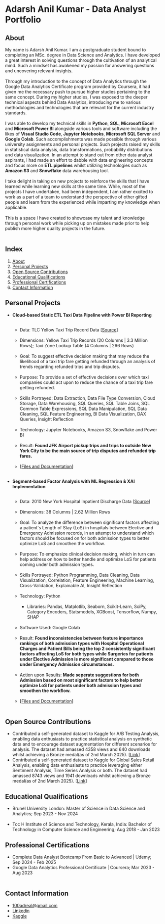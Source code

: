 # Adarsh Anil Kumar - Data Analyst Portfolio

## About
My name is Adarsh Anil Kumar. I am a postgraduate student bound to completing an MSc. degree in Data Science and Analytics. I have developed a great interest in solving questions through the cultivation of an analytical mind. Such a mindset has awakened my passion for answering questions and uncovering relevant insights.<br><br>
Through my introduction to the concept of Data Analytics through the Google Data Analytics Certificate program provided by Coursera, it had given me the necessary push to pursue higher studies pertaining to the same concept. During my higher studies, I was exposed to the deeper technical aspects behind Data Analytics, introducing me to various methodologies and technologies that are relevant for the current industry standards.<br><br>
I was able to develop my technical skills in **Python**, **SQL**, **Microsoft Excel** and **Microsoft Power BI** alongside various tools and software including the likes of **Visual Studio Code**, **Jupyter Notebooks**, **Microsoft SQL Server** and **Google Colab**. Such accomplishments was made possible through various university assignments and personal projects. Such projects raised my skills in statistical data analysis, data transformations, probability distributions and data visualization. In an attempt to stand out from other data analyst aspirants, I had made an effort to dabble with data engineering concepts and focus more on **ETL pipelines** whilst utilizing technologies such as **Amazon S3** and **Snowflake** data warehousing tool.<br><br>
I take delight in taking on new projects to reinforce the skills that I have learned while learning new skills at the same time. While, most of the projects I have undertaken, had been independent, I am rather excited to work as a part of a team to understand the perspective of other gifted people and learn from the experienced while imparting my knowledge when applicable.<br><br> 
This is a space I have created to showcase my talent and knowledge through personal work while picking up on mistakes made prior to help publish more higher quality projects in the future.<br><br>

## Index
1. [About](https://github.com/adarsh-142/DA-Portfolio/blob/main/README.md#about)<br>
2. [Personal Projects](https://github.com/adarsh-142/DA-Portfolio/blob/main/README.md#personal-projects)<br>
3. [Open Source Contributions](https://github.com/adarsh-142/DA-Portfolio/blob/main/README.md#open-source-contributions)<br>
3. [Educational Qualifications](https://github.com/adarsh-142/DA-Portfolio/blob/main/README.md#educational-qualifications)<br>
4. [Professional Certifications](https://github.com/adarsh-142/DA-Portfolio/blob/main/README.md#professional-certifications)<br>
5. [Contact Information](https://github.com/adarsh-142/DA-Portfolio/blob/main/README.md#contact-information)<br>

## Personal Projects
- **Cloud-based Static ETL Taxi Data Pipeline with Power BI Reporting**<br><br>
  - Data: TLC Yellow Taxi Trip Record Data [[Source](https://www.nyc.gov/site/tlc/about/tlc-trip-record-data.page)]<br><br>
  - Dimensions: Yellow Taxi Trip Records (20 Columns | 3.3 Million Rows); Taxi Zone Lookup Table (4 Columns | 266 Rows)<br><br>
  - Goal: To suggest effective decision making that may reduce the likelihood of a taxi trip fare getting refunded through an analysis of trends regarding refunded trips and trip disputes.<br><br>
  - Purpose: To provide a set of effective decisions over which taxi companies could act upon to reduce the chance of a taxi trip fare getting refunded.<br><br>
  - Skills Portrayed: Data Extraction, Data File Type Conversion, Cloud Storage, Data Warehousing, SQL Queries, SQL Table Joins, SQL Common Table Expressions, SQL Data Manipulation, SQL Data Cleaning, SQL Feature Engineering, BI Data Visualization, DAX Queries, Insight Reflection<br><br>
  - Technology: Jupyter Notebooks, Amazon S3, Snowflake and Power BI<br><br>
  - Result: **Found JFK Airport pickup trips and trips to outside New York City to be the main source of trip disputes and refunded trip fares.**<br><br>
  - [[Files and Documentation](https://github.com/adarsh-142/Cloud-based-Static-ETL-Taxi-Data-Pipeline-with-Power-BI-Reporting)]<br><br>

- **Segment-based Factor Analysis with ML Regression & XAI Implementation**<br><br>
  - Data: 2010 New York Hospital Inpatient Discharge Data [[Source](https://www.kaggle.com/datasets/thedevastator/2010-new-york-state-hospital-inpatient-discharge)]<br><br>
  - Dimensions: 38 Columns | 2.62 Million Rows<br><br>
  - Goal: To analyze the difference between significant factors affecting a patient's Length of Stay (LoS) in hospitals between Elective and Emergency Admission records, in an attempt to understand which factors should be focused on for both admission types to better optimize LoS and smoothen the workflow.<br><br>
  - Purpose: To emphasize clinical decision making, which in turn can help address on how to better handle and optimize LoS for patients coming under both admission types.<br><br>
  - Skills Portrayed: Python Programming, Data Cleaning, Data Visualization, Correlation, Feature Engineering, Machine Learning, Cross-Validation, Explainable AI, Insight Reflection<br><br>
  - Technology: Python<br><br>
    - Libraries: Pandas, Matplotlib, Seaborn, Scikit-Learn, SciPy, Category Encoders, Statsmodels, XGBoost, Tensorflow, Numpy, SHAP<br><br>
  - Software Used: Google Colab<br><br>
  - Result: **Found inconsistencies between feature importance rankings of both admission types with Hospital Operational Charges and Patient Bills being the top 2 consistently significant factors affecting LoS for both types while Surgeries for patients under Elective Admission is more significant compared to those under Emergency Admission circumstances.**<br><br>
  - Action upon Results: **Made seperate suggestions for both Admission based on most significant factors to help better optimize LoS for patients under both admission types and smoothen the workflow.**<br><br>
  - [[Files and Documentation](https://github.com/adarsh-142/Segment-based-Factor-Analysis-with-ML-Regression-And-XAI-Implementation)]<br><br>

## Open Source Contributions
- Contributed a self-generated dataset to Kaggle for A/B Testing Analysis, enabling data enthusiasts to practice statistical analysis on 
  synthetic data and to encourage dataset augmentation for different scenarios for analysis. The dataset had amassed 4358 views and 640 
  downloads whilst achieving a Bronze medal(as of 2nd March 2025). [[Link](https://www.kaggle.com/datasets/adarsh0806/ab-testing-practice)]<br>
- Contributed a self-generated dataset to Kaggle for Global Sales Retail Analysis, enabling data enthusiasts to practice leveraging 
  either Sentiment Analysis, Time Series Analysis or both. The dataset had amassed 8743 views and 1941 downloads whilst achieving a 
  Bronze medal(as of 2nd March 2025). [[Link](https://www.kaggle.com/datasets/adarsh0806/influencer-merchandise-sales)]<br>
  
## Educational Qualifications
- Brunel University London: Master of Science in Data Science and Analytics; Sep 2023 - Nov 2024<br><br>
- Toc H Institute of Science and Technology, Kerala, India: Bachelor of Technology in Computer Science and Engineering; Aug 2018 - Jan 2023<br>

## Professional Certifications
- Complete Data Analyst Bootcamp From Basic to Advanced | Udemy; Sep 2024 - Feb 2025<br>
- Google Data Analytics Professional Certificate | Coursera; Mar 2023 - Aug 2023<br><br>

## Contact Information
- 100adreal@gmail.com
- [Linkedin](https://www.linkedin.com/in/adarsh-anil-kumar-734675216)
- [Kaggle](https://www.kaggle.com/adarsh0806)


